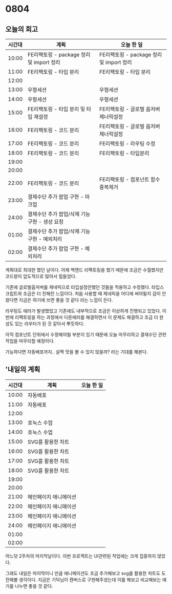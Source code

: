 # 0804

## 오늘의 회고



| 시간대 | 계획                                          | 오늘 한 일                               |
| ------ | --------------------------------------------- | ---------------------------------------- |
| 10:00  | FE리팩토링 - package 정리 및 import 정리      | FE리팩토링 - package 정리 및 import 정리 |
| 11:00  | FE리팩토링 - 타입 분리                        | FE리팩토링 - 타입 분리                   |
| 12:00  |                                               |                                          |
| 13:00  | 우형세션                                      | 우형세션                                 |
| 14:00  | 우형세션                                      | 우형세션                                 |
| 15:00  | FE리팩토링 - 타입 분리 및 타입 재설정         | FE리팩토링 - 글로벌 옵저버 제너릭설정 |
| 16:00  | FE리팩토링 - 코드 분리                        | FE리팩토링 - 글로벌 옵저버 제너릭설정 |
| 17:00  | FE리팩토링 - 코드 분리                        | FE리팩토링 - 라우팅 수정 |
| 18:00  | FE리팩토링 - 코드 분리                        | FE리팩토링 - 타입분리 |
| 19:00  |                                               |                                    |
| 20:00  |  |                                          |
| 22:00  | FE리팩토링 - 코드 분리    | FE리팩토링 - 컴포넌트 함수 중복제거 |
| 23:00  | 결제수단 추가 팝업 구현 - 마크업              |                                          |
| 24:00  | 결제수단 추가 팝업/삭제 기능 구현 - 생성 요청 |                                          |
| 01:00  | 결제수단 추가 팝업/삭제 기능 구현 - 예외처리  |                                          |
| 02:00  | 결제수단 추가 팝업 구현 - 예외처리            |                                          |



계획대로 최대한 했던 날이다. 어제 백엔드 리팩토링을 했기 때문에 조금은 수월했지만 코드량이 압도적으로 많아서 힘들었다.

기존에 글로벌옵저버를 제네릭으로 타입설정안했던 것들을 적용하고 수정했다. 타입스크립트와 조금은 더 친해진 느낌이다. 처음 사용할 때 제네릭을 어디에 써야될지 감이 안왔다면 지금은 여기에 쓰면 좋을 것 같다 라는 느낌이 든다. 

라우팅도 에러가 발생했었고 기존에도 내부적으로 조금은 이상하게 진행되고 있었다. 이번에 리팩토링을 하는 과정에서 다른에러를 해결하면서 이 문제도 해결하고 조금 더 완성도 있는 라우터가 된 것 같아서 뿌듯하다.

아직 컴포넌트 단위에서 수정해야될 부분이 있기 때문에 오늘 마무리하고 결재수단 관련 작업을 마무리할 예정이다.

가능하다면 자동배포까지.. 살짝 맛을 볼 수 있지 않을까? 라는 기대를 해본다.



## '내일의 계획

| 시간대 | 계획                  | 오늘 한 일 |
| ------ | --------------------- | ---------- |
| 10:00  | 자동배포              |            |
| 11:00  | 자동배포              |            |
| 12:00  |                       |            |
| 13:00  | 호눅스 수업           |            |
| 14:00  | 호눅스 수업           |            |
| 15:00  | SVG를 활용한 차트     |            |
| 16:00  | SVG를 활용한 차트     |            |
| 17:00  | SVG를 활용한 차트     |            |
| 18:00  | SVG를 활용한 차트     |            |
| 19:00  |                       |            |
| 20:00  |                       |            |
| 21:00  | 메인페이지 애니메이션 |            |
| 22:00  | 메인페이지 애니메이션 |            |
| 23:00  | 메인페이지 애니메이션 |            |
| 24:00  | 메인페이지 애니메이션 |            |
| 01:00  |                       |            |
| 02:00  |                       |            |



어느덧 2주차의 마지막날이다. 이번 프로젝트는 UI관련된 작업에는 크게 집중하지 않았다. 

그래도 내일은 마지막이니 만큼 애니메이션도 조금 추가해보고 svg를 활용한 차트도 도전해볼 생각이다. 지금은 기덕님이 캔버스로 구현해주셨는데 이를 해보고 비교해보는 얘기를 나누면 좋을 것 같다. 

